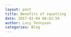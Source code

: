 ```yaml
---
layout: post
title: Benefits of squatting
date: 2017-02-04 08:43:59
author: Lucy Tennyson
categories: Blog
---
```

